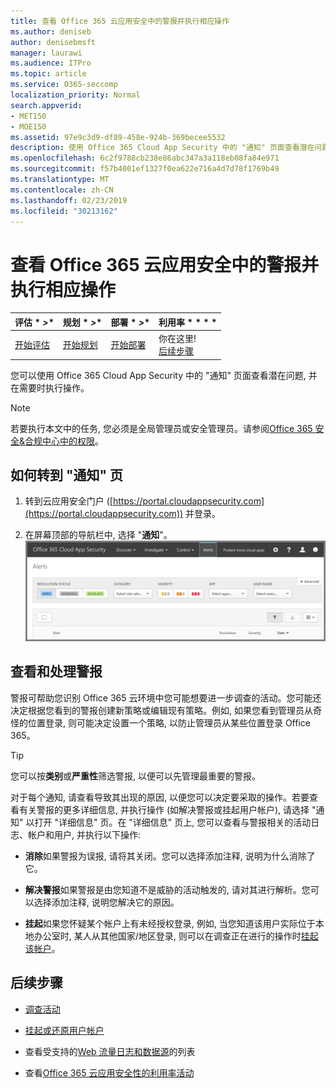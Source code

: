 ```yaml
---
title: 查看 Office 365 云应用安全中的警报并执行相应操作
ms.author: deniseb
author: denisebmsft
manager: laurawi
ms.audience: ITPro
ms.topic: article
ms.service: O365-seccomp
localization_priority: Normal
search.appverid:
- MET150
- MOE150
ms.assetid: 97e9c3d9-df89-458e-924b-369becee5532
description: 使用 Office 365 Cloud App Security 中的 "通知" 页面查看潜在问题并采取措施。您可以取消或解决通知, 如有必要, 请挂起用户帐户。
ms.openlocfilehash: 6c2f9788cb238e86abc347a3a118eb08fa84e971
ms.sourcegitcommit: f57b4001ef1327f0ea622e716a4d7d78f1769b49
ms.translationtype: MT
ms.contentlocale: zh-CN
ms.lasthandoff: 02/23/2019
ms.locfileid: "30213162"
---
```

# <a name="review-and-take-action-on-alerts-in-office-365-cloud-app-security"></a>查看 Office 365 云应用安全中的警报并执行相应操作
  
|评估 * *\>**|规划 * *\>**|部署 * *\>**|利用率 * * * *|
|:-----|:-----|:-----|:-----|
|[开始评估](office-365-cas-overview.md) <br/> |[开始规划](get-ready-for-office-365-cas.md) <br/> |[开始部署](turn-on-office-365-cas.md) <br/> |你在这里!  <br/> [后续步骤](#next-steps) <br/> |
   
您可以使用 Office 365 Cloud App Security 中的 "通知" 页面查看潜在问题, 并在需要时执行操作。
  
> [!NOTE]
> 若要执行本文中的任务, 您必须是全局管理员或安全管理员。请参阅[Office 365 安全&amp;合规中心中的权限](permissions-in-the-security-and-compliance-center.md)。 
  
## <a name="how-to-get-to-the-alerts-page"></a>如何转到 "通知" 页

1. 转到云应用安全门户 ([https://portal.cloudappsecurity.com](https://portal.cloudappsecurity.com)) 并登录。
  
2. 在屏幕顶部的导航栏中, 选择 "**通知**"。<br/>![在 "通知" 页面上, 您可以查看触发的警报以及执行的任何操作。](media/3b53d4c9-4b13-435d-8547-8c0f9ae6b914.png)
  
## <a name="review-and-handle-alerts"></a>查看和处理警报

警报可帮助您识别 Office 365 云环境中您可能想要进一步调查的活动。您可能还决定根据您看到的警报创建新策略或编辑现有策略。例如, 如果您看到管理员从奇怪的位置登录, 则可能决定设置一个策略, 以防止管理员从某些位置登录 Office 365。
  
> [!TIP]
> 您可以按**类别**或**严重性**筛选警报, 以便可以先管理最重要的警报。 
  
对于每个通知, 请查看导致其出现的原因, 以便您可以决定要采取的操作。若要查看有关警报的更多详细信息, 并执行操作 (如解决警报或挂起用户帐户), 请选择 "通知" 以打开 "详细信息" 页。在 "详细信息" 页上, 您可以查看与警报相关的活动日志、帐户和用户, 并执行以下操作:
  
- **消除**如果警报为误报, 请将其关闭。您可以选择添加注释, 说明为什么消除了它。 
    
- **解决警报**如果警报是由您知道不是威胁的活动触发的, 请对其进行解析。您可以选择添加注释, 说明您解决它的原因。 
    
- **挂起**如果您怀疑某个帐户上有未经授权登录, 例如, 当您知道该用户实际位于本地办公室时, 某人从其他国家/地区登录, 则可以在调查正在进行的操作时[挂起该帐户](suspend-or-restore-an-account-in-ocas.md)。 
    
## <a name="next-steps"></a>后续步骤

- [调查活动](investigate-an-activity-in-office-365-cas.md)
    
- [挂起或还原用户帐户](suspend-or-restore-an-account-in-ocas.md)
    
- 查看受支持的[Web 流量日志和数据源](web-traffic-logs-and-data-sources-for-ocas.md)的列表
    
- 查看[Office 365 云应用安全性的利用率活动](utilization-activities-for-ocas.md)
    

